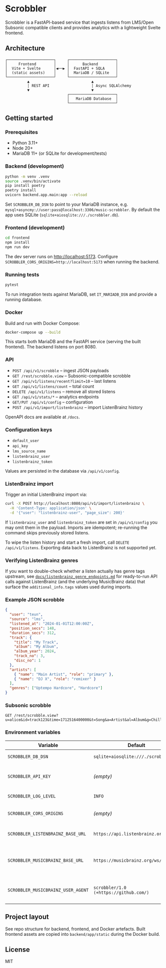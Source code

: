 # Scrobbler

Scrobbler is a FastAPI-based service that ingests listens from LMS/Open Subsonic compatible clients and provides analytics with a lightweight Svelte frontend.

## Architecture

```
┌─────────────────────┐     ┌─────────────────────┐
│     Frontend        │     │      Backend        │
│  Vite + Svelte      │◀──▶ │  FastAPI + SQLA     │
│  (static assets)    │     │  MariaDB / SQLite   │
└─────────────────────┘     └─────────────────────┘
          ▲                            ▲
          │ REST API                   │ Async SQLAlchemy
          ▼                            ▼
                            ┌─────────────────────┐
                            │   MariaDB Database  │
                            └─────────────────────┘
```

## Getting started

### Prerequisites

* Python 3.11+
* Node 20+
* MariaDB 11+ (or SQLite for development/tests)

### Backend (development)

```bash
python -m venv .venv
source .venv/bin/activate
pip install poetry
poetry install
uvicorn backend.app.main:app --reload
```

Set `SCROBBLER_DB_DSN` to point to your MariaDB instance, e.g. `mysql+asyncmy://user:pass@localhost:3306/music-scrobbler`. By default the app uses SQLite (`sqlite+aiosqlite:///./scrobbler.db`).

### Frontend (development)

```bash
cd frontend
npm install
npm run dev
```

The dev server runs on <http://localhost:5173>. Configure `SCROBBLER_CORS_ORIGINS=http://localhost:5173` when running the backend.

### Running tests

```bash
pytest
```

To run integration tests against MariaDB, set `IT_MARIADB_DSN` and provide a running database.

### Docker

Build and run with Docker Compose:

```bash
docker-compose up --build
```

This starts both MariaDB and the FastAPI service (serving the built frontend). The backend listens on port 8080.

### API

* `POST /api/v1/scrobble` – ingest JSON payloads
* `GET /rest/scrobble.view` – Subsonic-compatible scrobble
* `GET /api/v1/listens/recent?limit=10` – last listens
* `GET /api/v1/listens/count` – total count
* `DELETE /api/v1/listens` – remove all stored listens
* `GET /api/v1/stats/*` – analytics endpoints
* `GET/PUT /api/v1/config` – configuration
* `POST /api/v1/import/listenbrainz` – import ListenBrainz history

OpenAPI docs are available at `/docs`.

### Configuration keys

* `default_user`
* `api_key`
* `lms_source_name`
* `listenbrainz_user`
* `listenbrainz_token`

Values are persisted in the database via `/api/v1/config`.

### ListenBrainz import

Trigger an initial ListenBrainz import via:

```bash
curl -X POST http://localhost:8080/api/v1/import/listenbrainz \
  -H 'Content-Type: application/json' \
  -d '{"user": "listenbrainz-user", "page_size": 200}'
```

If `listenbrainz_user` and `listenbrainz_token` are set in `/api/v1/config` you may omit them in the payload. Imports are idempotent;
re-running the command skips previously stored listens.

To wipe the listen history and start a fresh import, call `DELETE /api/v1/listens`. Exporting data back to ListenBrainz is not supported yet.

### Verifying ListenBrainz genres

If you want to double-check whether a listen actually has genre tags upstream, see [`docs/listenbrainz_genre_endpoints.md`](docs/listenbrainz_genre_endpoints.md) for ready-to-run API calls against ListenBrainz (and the underlying MusicBrainz data) that surface the `additional_info.tags` values used during imports.

### Example JSON scrobble

```json
{
  "user": "teun",
  "source": "lms",
  "listened_at": "2024-01-01T12:00:00Z",
  "position_secs": 148,
  "duration_secs": 312,
  "track": {
    "title": "My Track",
    "album": "My Album",
    "album_year": 2024,
    "track_no": 3,
    "disc_no": 1
  },
  "artists": [
    { "name": "Main Artist", "role": "primary" },
    { "name": "DJ X", "role": "remixer" }
  ],
  "genres": ["Uptempo Hardcore", "Hardcore"]
}
```

### Subsonic scrobble

```
GET /rest/scrobble.view?u=alice&id=track123&time=1712516400000&t=Song&a=Artist&al=Album&g=Chill
```

### Environment variables

| Variable | Default | Description |
| --- | --- | --- |
| `SCROBBLER_DB_DSN` | `sqlite+aiosqlite:///./scrobbler.db` | Database DSN |
| `SCROBBLER_API_KEY` | *(empty)* | Optional API key to require via `X-Api-Key` |
| `SCROBBLER_LOG_LEVEL` | `INFO` | Logging level |
| `SCROBBLER_CORS_ORIGINS` | *(empty)* | Comma separated origins |
| `SCROBBLER_LISTENBRAINZ_BASE_URL` | `https://api.listenbrainz.org/1` | ListenBrainz API endpoint |
| `SCROBBLER_MUSICBRAINZ_BASE_URL` | `https://musicbrainz.org/ws/2` | MusicBrainz API endpoint for fallback tags |
| `SCROBBLER_MUSICBRAINZ_USER_AGENT` | `scrobbler/1.0 (+https://github.com/)` | User agent for MusicBrainz requests |

## Project layout

See repo structure for backend, frontend, and Docker artefacts. Built frontend assets are copied into `backend/app/static` during the Docker build.

## License

MIT
